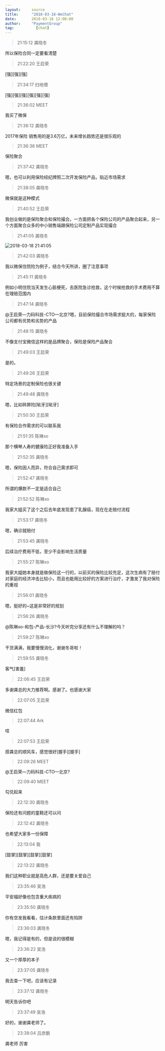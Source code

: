 ```yaml
---
layout:     source 
title:      "2018-03-18-WeChat"
date:       2018-03-18 12:00:00
author:     "PaymentGroup"
tag:		  [chat]
---
```

> 21:15:12  龚晓冬  
   
所以保险合同一定要看清楚  
   
> 21:22:20  王启荣  
   
[强][强][强]  
   
> 21:34:17  扫地僧  
   
[强][强][强][强][强][强]  
   
> 21:36:02  MEET  
   
我买了微保  
   
> 21:36:12  龚晓冬  
   
2017年保险 销售用的是3.6万亿，未来增长趋势还是很乐观的  
   
> 21:36:36  MEET  
   
保险聚合  
   
> 21:37:42  龚晓冬  
   
嗯，也可以利用保险经纪牌照二次开发保险产品，贴近市场需求  
   
> 21:38:05  龚晓冬  
   
微保就是这种模式  
   
> 21:40:52  王启荣  
   
我创业做的是保险聚合和保险撮合。一方面把各个保险公司的产品聚合起来，另一个方面聚合众多的中小销售端跟保险公司定制产品实现撮合  
   
> 21:41:05  龚晓冬  
   
![2018-03-18 21:41:05](http://static.cocolian.org/img/20180318_214105.png) 
   
> 21:42:03  龚晓冬  
   
我以微保住院险为例子，结合今天所讲，圈了注意事项  
   
> 21:45:11  龚晓冬  
   
例如小明住院当天发生心脏梗死，去医院急诊抢救，这个时候抢救的手术费用不算在理赔范围内  
   
> 21:47:14  龚晓冬  
   
@王启荣—力码科技-CTO—北京?嗯，目前保险撮合市场需求挺大的，每家保险公司都有优势和劣势的产品  
   
> 21:48:15  龚晓冬  
   
不像支付宝微信这样的是品牌聚合，保险是保险产品聚合  
   
> 21:49:03  王启荣  
   
是的。  
   
> 21:49:26  王启荣  
   
特定场景的定制保险也很关键  
   
> 21:49:48  龚晓冬  
   
嗯，比如碎屏险[呲牙][呲牙]  
   
> 21:50:30  王启荣  
   
有保险合作需求的可以联系我  
   
> 21:51:35  陈琳xo  
   
那个横琴人寿的健康险正好我准备入手  
   
> 21:52:35  龚晓冬  
   
嗯，保险因人而异，符合自己需求即可  
   
> 21:52:47  龚晓冬  
   
所谓的爆款不一定是适合自己  
   
> 21:52:52  陈琳xo  
   
我家大姐买了这个之后去年底发现患了乳腺癌，现在在走赔付流程  
   
> 21:53:17  龚晓冬  
   
嗯，确诊就赔付  
   
> 21:53:45  龚晓冬  
   
后续治疗费用不低，至少不会影响生活质量  
   
> 21:55:27  陈琳xo  
   
我家大姐她本身就是做保险这一行的，以前买的保险比较充足，这次生病有了赔付对家庭的经济冲击比较小，而且也能用比较好的方案进行治疗，才激发了我对保险的重视  
   
> 21:56:01  龚晓冬  
   
嗯，挺好的~这是非常好的规划  
   
> 21:56:26  龚晓冬  
   
@陈琳xo-和包-产品-长沙?今天听完分享还有什么不理解的吗？  
   
> 21:59:27  陈琳xo  
   
干货满满，我要慢慢消化，谢谢冬哥啦！  
   
> 21:59:55  龚晓冬  
   
客气[害羞]  
   
> 22:06:45  王启荣  
   
多谢龚总的大力推荐啊。感谢了。也感谢大家  
   
> 22:07:05  王启荣  
   
微信红包  
   
> 22:07:44  Ark  
   
哇  
   
> 22:07:53  王启荣  
   
搭龚总的顺风车，感觉很好[握手][握手]  
   
> 22:09:26  MEET  
   
@王启荣—力码科技-CTO—北京?  
   
> 22:09:40  MEET  
   
勾兑起来  
   
> 22:12:30  龚晓冬  
   
保险还有问题的童鞋还可以问  
   
> 22:12:42  龚晓冬  
   
也希望大家多一份保障  
   
> 22:13:04  我  
   
[鼓掌][鼓掌][鼓掌][鼓掌]  
   
> 22:13:22  龚晓冬  
   
我们这种职业就是高危人群，还是要关爱自己  
   
> 23:35:46  吴浩  
   
平安福好像也包含重大疾病的  
   
> 23:35:50  龚晓冬  
   
你有空发我看看，估计条款里面还有陷阱  
   
> 23:36:03  龚晓冬  
   
嗯，我记得是有的，但是说的很模糊  
   
> 23:36:22  吴浩  
   
又一个厚厚的本子  
   
> 23:37:05  龚晓冬  
   
我去查一下吧，应该有记录  
   
> 23:37:12  龚晓冬  
   
明天告诉你吧  
   
> 23:37:49  吴浩  
   
好的，谢谢龚老师了。  
   
> 23:38:04  吕彦鹏  
   
龚老师 厉害  
   
